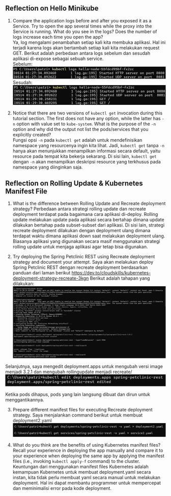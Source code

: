 ##  Reflection on Hello Minikube
1. Compare the application logs before and after you exposed it as a Service. Try to open the app several times while the proxy into the Service is running. What do you see in the logs? Does the number of logs increase each time you open the app?<br>
Ya, log mengalami penambahan setiap kali kita membuka aplikasi. Hal ini terjadi karena logs akan bertambah setiap kali kita melakukan request GET. Berikut adalah perbedaan antara logs sebelum dan sesudah aplikasi di-expose sebagai sebuah service.<br>
Sebelum:
![Sebelum](img/logs-before-expose-service.png)
Sesudah:
![Sesudah](img/logs-after-expose-service.png)

2.  Notice that there are two versions of `kubectl get` invocation during this tutorial section.
The first does not have any option, while the latter has `-n` option with value set to `kube-system`. What is the purpose of the `-n` option and why did the output not list the pods/services that you explicitly created?<br>
Fungsi opsi `-n` pada `kubectl get` adalah untuk mendefinisikan namespace yang resourcenya ingin kita lihat. Jadi, `kubectl get` tanpa `-n` hanya akan menunjukkan menampilkan informasi secara default, yaitu resource pada tempat kita bekerja sekarang. Di sisi lain, `kubectl get` dengan `-n` akan menampilkan deskripsi resource yang terkhusus pada namespace yang diinginkan saja.

##  Reflection on Rolling Update & Kubernetes Manifest File
1. What is the difference between Rolling Update and Recreate deployment strategy?
Perbedaan antara strategi rolling update dan recreate deployment terdapat pada bagaimana cara aplikasi di-deploy. Rolling update melakukan update pada aplikasi secara bertahap dimana update dilakukan bertahap pada subset-subset dari aplikasi. Di sisi lain, strategi recreate deployment dilakukan dengan deployment ulang dimana terdapat waktu dimana aplikasi down saat melakukan deployment ulang. Biasanya aplikasi yang digunakan secara masif menggunakan strategi rolling update untuk menjaga aplikasi agar tetap bisa digunakan.

2. Try deploying the Spring Petclinic REST using Recreate deployment strategy and document your attempt.
Saya akan melakukan deploy Spring Petclinic REST dengan recreate deployment berdasarkan panduan dari laman berikut https://dev.to/cloudskills/kubernetes-deployment-strategy-recreate-3kgn
Berikut adalah tahapan yang dilakukan:
![Image](img/tutorial%2011%201.png)

Selanjutnya, saya mengedit deployment.apps untuk mengubah versi image menjadi 3.2.1 dan mengubah rollingupdate menjadi recreate/
![Image](img/tutorial%2011%20edited.png)

Ketika pods dihapus, pods yang lain langsung dibuat dan dirun untuk menggantikannya.

3. Prepare different manifest files for executing Recreate deployment strategy.
Saya menjalankan command berikut untuk membuat deployment2.yaml 
![Image](img/tutorial%2011%20no%203.png)

4.  What do you think are the benefits of using Kubernetes manifest files? Recall your experience in deploying the app manually and compare it to your experience when deploying the same app by applying the manifest files (i.e., invoking `kubectl apply-f` command) to the cluster.
Keuntungan dari menggunakan manifest files Kubernetes adalah kemampuan Kubernetes untuk membuat deployment.yaml secara instan, kita tidak perlu membuat yaml secara manual untuk melakukan deployment. Hal ini dapat membantu programmer untuk mempercepat dan meminimalisi error pada kode deployment.

